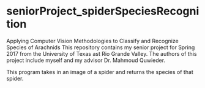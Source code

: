 # seniorProject_spiderSpeciesRecognition
Applying Computer Vision Methodologies to Classify and Recognize Species of Arachnids
This repository contains my senior project for Spring 2017 from the University of Texas ast Rio Grande Valley. 
The authors of this project include myself and my advisor Dr. Mahmoud Quwieder.

This program takes in an image of a spider and returns the species of that spider. 
